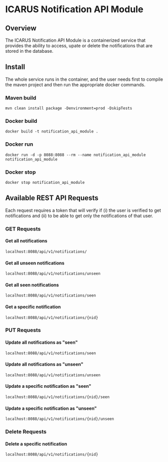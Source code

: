 # ICARUS Notification API Module
## Overview
The ICARUS Notification API Module is a containerized service that provides the ability to access, upate or delete the notifications that are stored in the database.

## Install
The whole service runs in the container, and the user needs first to compile the maven project and then run the appropriate docker commands.

### Maven build
```
mvn clean install package -Denvironment=prod -DskipTests
```

### Docker build
```
docker build -t notification_api_module .
```

### Docker run
```
docker run -d -p 8088:8088 --rm --name notification_api_module notification_api_module
```

### Docker stop
```
docker stop notification_api_module
```

## Available REST API Requests
Each request requires a token that will verify if (i) the user is verified to get notifications and (ii) to be able to get only the notifications of that user.
### GET Requests

#### Get all notifications
```
localhost:8088/api/v1/notifications/
```

#### Get all unseen notifications
```
localhost:8088/api/v1/notifications/unseen
```

#### Get all seen notifications
```
localhost:8088/api/v1/notifications/seen
```

#### Get a specific notification
```
localhost:8088/api/v1/notifications/{nid}
```
### PUT Requests
#### Update all notifications as "seen"
```
localhost:8088/api/v1/notifications/seen
```
#### Update all notifications as "unseen"
```
localhost:8088/api/v1/notifications/unseen
```
#### Update a specific notification as "seen"
```
localhost:8088/api/v1/notifications/{nid}/seen
```
#### Update a specific notification as "unseen"
```
localhost:8088/api/v1/notifications/{nid}/unseen
```
### Delete Requests
#### Delete a specific notification
```
localhost:8088/api/v1/notifications/{nid}
```